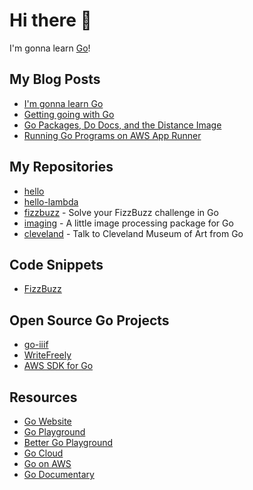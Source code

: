 # Hi there 👋

I'm gonna learn [Go](https://go.dev)!

## My Blog Posts

- [I'm gonna learn Go](https://www.micahwalter.com/im-gonna-learn-go/)
- [Getting going with Go](https://www.micahwalter.com/getting-going-with-go/)
- [Go Packages, Do Docs, and the Distance Image](https://www.micahwalter.com/go-packages-go-docs-and-the-distance-image/)
- [Running Go Programs on AWS App Runner](https://www.micahwalter.com/running-go-programs-on-aws-app-runner/)

## My Repositories

- [hello](https://github.com/go-micah/hello)
- [hello-lambda](https://github.com/go-micah/hello-lambda)
- [fizzbuzz](https://github.com/go-micah/fizzbuzz) - Solve your FizzBuzz challenge in Go
- [imaging](https://github.com/go-micah/imaging) - A little image processing package for Go
- [cleveland](https://github.com/go-micah/cleveland) - Talk to Cleveland Museum of Art from Go

## Code Snippets

- [FizzBuzz](https://goplay.tools/snippet/Kcd9slXvlLy)

## Open Source Go Projects

- [go-iiif](https://github.com/go-iiif/go-iiif)
- [WriteFreely](https://github.com/writefreely/writefreely)
- [AWS SDK for Go](https://pkg.go.dev/github.com/aws/aws-sdk-go)

## Resources

- [Go Website](https://go.dev/)
- [Go Playground](https://go.dev/play/)
- [Better Go Playground](https://goplay.tools)
- [Go Cloud](https://github.com/google/go-cloud)
- [Go on AWS](https://aws.amazon.com/developer/language/go/)
- [Go Documentary](https://github.com/golang-design/history)

